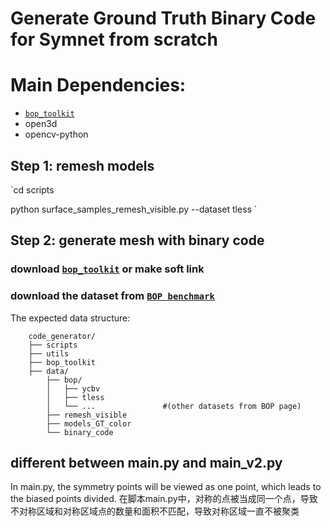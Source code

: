 # Generate Ground Truth Binary Code for Symnet from scratch

# Main Dependencies:
- [`bop_toolkit`](https://github.com/thodan/bop_toolkit)
- open3d
- opencv-python

## Step 1: remesh models
`cd scripts

 python surface_samples_remesh_visible.py --dataset tless
 `

## Step 2: generate mesh with binary code

### download [`bop_toolkit`](https://github.com/thodan/bop_toolkit) or make soft link

### download the dataset from [`BOP benchmark`](https://bop.felk.cvut.cz/datasets/)

The expected data structure:
```
    code_generator/
    ├── scripts
    ├── utils
    ├── bop_toolkit
    ├── data/
        ├── bop/
        │   ├── ycbv
        │   ├── tless
        │   └── ...               #(other datasets from BOP page)
        ├── remesh_visible
        ├── models_GT_color
        └── binary_code
```

### 


## different between main.py and main_v2.py
In main.py, the symmetry points will be viewed as one point, which leads to the biased points divided.
在脚本main.py中，对称的点被当成同一个点，导致不对称区域和对称区域点的数量和面积不匹配，导致对称区域一直不被聚类

